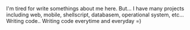 I'm tired for write somethings about me here.
But...
I have many projects including web, mobile, shellscript, databasem, operational system, etc...
Writing code.. Writing code everytime and everyday =)

